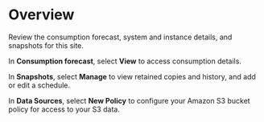 # Overview

Review the consumption forecast, system and instance details, and snapshots for this site.   

In **Consumption forecast**, select **View** to access consumption details. 

In **Snapshots**, select **Manage** to view retained copies and history, and add or edit a schedule.

In **Data Sources**, select **New Policy** to configure your Amazon S3 bucket policy for access to your S3 data.